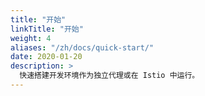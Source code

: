```yaml
---
title: "开始"
linkTitle: "开始"
weight: 4
aliases: "/zh/docs/quick-start/"
date: 2020-01-20
description: >
  快速搭建开发环境作为独立代理或在 Istio 中运行。
---
```



